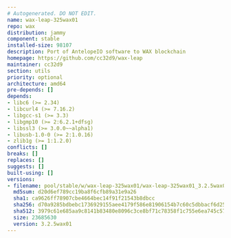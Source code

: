 ```yaml
---
# Autogenerated. DO NOT EDIT.
name: wax-leap-325wax01
repo: wax
distribution: jammy
component: stable
installed-size: 98107
description: Port of AntelopeIO software to WAX blockchain
homepage: https://github.com/cc32d9/wax-leap
maintainer: cc32d9
section: utils
priority: optional
architecture: amd64
pre-depends: []
depends:
- libc6 (>= 2.34)
- libcurl4 (>= 7.16.2)
- libgcc-s1 (>= 3.3)
- libgmp10 (>= 2:6.2.1+dfsg)
- libssl3 (>= 3.0.0~~alpha1)
- libusb-1.0-0 (>= 2:1.0.16)
- zlib1g (>= 1:1.2.0)
conflicts: []
breaks: []
replaces: []
suggests: []
built-using: []
versions:
- filename: pool/stable/w/wax-leap-325wax01/wax-leap-325wax01_3.2.5wax01-ubuntu-22.04_amd64.deb
  md5sum: d20d6ef789cc19ba8f6cfb89a31e9a26
  sha1: ca9626ff78907cbe4664bec14f91f21543b8dbcc
  sha256: d70a9285bdbebc1736929155aee4179f586e81906154b7c60c5dbbacf6d252ee
  sha512: 3979c61e685aa9c8141b83480e8096c3ce8bf71c78358f1c755e6ea745c57fed6e443a1917b7cb57bc604a8d830f0f2039c7fe95816c91c771933ebba34a5831
  size: 23685630
  version: 3.2.5wax01
---
```

